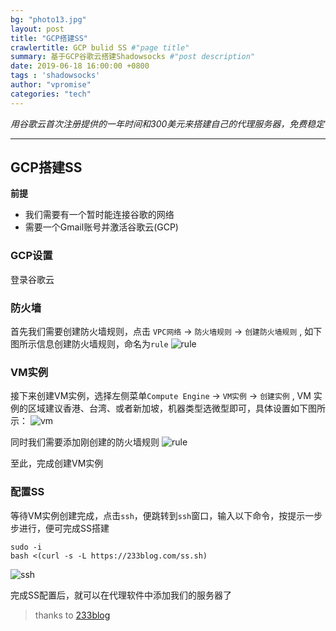 ```yaml
---
bg: "photo13.jpg"
layout: post
title: "GCP搭建SS"
crawlertitle: GCP bulid SS #"page title"
summary: 基于GCP谷歌云搭建Shadowsocks #"post description"
date: 2019-06-18 16:00:00 +0800
tags : 'shadowsocks'
author: "vpromise"
categories: "tech"
---
```



*用谷歌云首次注册提供的一年时间和300美元来搭建自己的代理服务器，免费稳定*

---

## GCP搭建SS

**前提**
- 我们需要有一个暂时能连接谷歌的网络
- 需要一个Gmail账号并激活谷歌云(GCP)
  
### GCP设置

登录谷歌云

### 防火墙

首先我们需要创建防火墙规则，点击 `VPC网络` -> `防火墙规则` -> `创建防火墙规则` , 如下图所示信息创建防火墙规则，命名为`rule`
![rule](https://i.loli.net/2019/06/19/5d09936409d4310828.png)

### VM实例

接下来创建VM实例，选择左侧菜单`Compute Engine` -> `VM实例` -> `创建实例` , VM 实例的区域建议香港、台湾、或者新加坡，机器类型选微型即可，具体设置如下图所示：
![vm](https://i.loli.net/2019/06/19/5d0993645950f52518.png)

同时我们需要添加刚创建的防火墙规则
![rule](https://i.loli.net/2019/06/19/5d09936278b6437189.png)

至此，完成创建VM实例

### 配置SS

等待VM实例创建完成，点击`ssh`，便跳转到`ssh`窗口，输入以下命令，按提示一步步进行，便可完成SS搭建

```
sudo -i
bash <(curl -s -L https://233blog.com/ss.sh)
```

![ssh](https://i.loli.net/2019/06/19/5d09936472ebb30337.png)

完成SS配置后，就可以在代理软件中添加我们的服务器了



> thanks to [233blog](https://233blog.com/post/37/)














